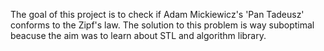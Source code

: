 The goal of this project is to check if Adam Mickiewicz's 'Pan Tadeusz' conforms to the Zipf's law.
The solution to this problem is way suboptimal beacuse the aim was to learn about STL and algorithm library.
